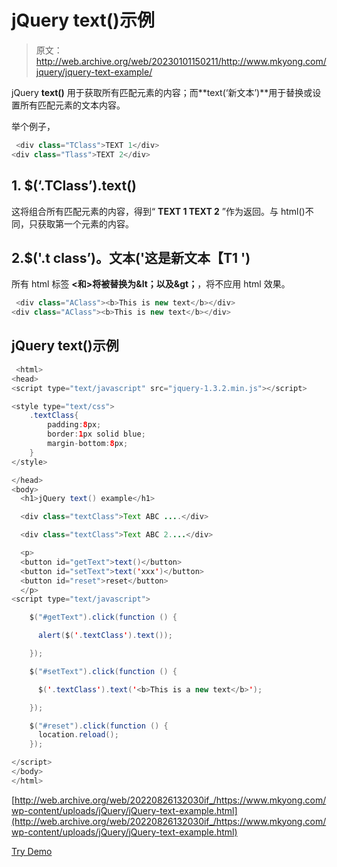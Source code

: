 # jQuery text()示例

> 原文：<http://web.archive.org/web/20230101150211/http://www.mkyong.com/jquery/jquery-text-example/>

jQuery **text()** 用于获取所有匹配元素的内容；而**text(‘新文本’)**用于替换或设置所有匹配元素的文本内容。

举个例子，

```java
 <div class="TClass">TEXT 1</div>
<div class="Tlass">TEXT 2</div> 
```

## 1\. $(‘.TClass’).text()

这将组合所有匹配元素的内容，得到“ **TEXT 1 TEXT 2** ”作为返回。与 html()不同，只获取第一个元素的内容。

## 2.$('.t class’)。文本('**这是新文本【T1 ')**

所有 html 标签 **<和>将被替换为&lt；以及&gt；**，将不应用 html 效果。

```java
 <div class="AClass"><b>This is new text</b></div>
<div class="AClass"><b>This is new text</b></div> 
```

## jQuery text()示例

```java
 <html>
<head>
<script type="text/javascript" src="jquery-1.3.2.min.js"></script>

<style type="text/css">
	.textClass{
		padding:8px;
		border:1px solid blue;
		margin-bottom:8px;
	}
</style>

</head>
<body>
  <h1>jQuery text() example</h1>

  <div class="textClass">Text ABC ....</div>

  <div class="textClass">Text ABC 2....</div>

  <p>
  <button id="getText">text()</button>
  <button id="setText">text('xxx')</button>
  <button id="reset">reset</button>
  </p>
<script type="text/javascript">

    $("#getText").click(function () {

	  alert($('.textClass').text());

    });

    $("#setText").click(function () {

	  $('.textClass').text('<b>This is a new text</b>');

    });

    $("#reset").click(function () {
	  location.reload();
    });

</script>
</body>
</html> 
```

[http://web.archive.org/web/20220826132030if_/https://www.mkyong.com/wp-content/uploads/jQuery/jQuery-text-example.html](http://web.archive.org/web/20220826132030if_/https://www.mkyong.com/wp-content/uploads/jQuery/jQuery-text-example.html)

[Try Demo](http://web.archive.org/web/20220826132030/http://www.mkyong.com/wp-content/uploads/jQuery/jQuery-text-example.html)<input type="hidden" id="mkyong-current-postId" value="5132">